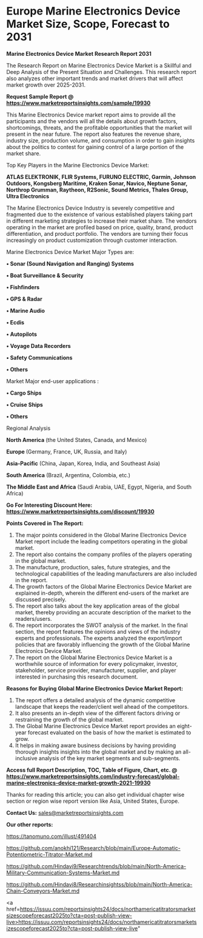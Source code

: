 # Europe Marine Electronics Device Market Size, Scope, Forecast to 2031

<strong>Marine Electronics Device Market Research Report 2031</strong>

The Research Report on Marine Electronics Device Market is a Skillful and Deep Analysis of the Present Situation and Challenges. This research report also analyzes other important trends and market drivers that will affect market growth over 2025-2031.

<strong>Request Sample Report @ <a href=https://www.marketreportsinsights.com/sample/19930>https://www.marketreportsinsights.com/sample/19930</a></strong>

This Marine Electronics Device market report aims to provide all the participants and the vendors will all the details about growth factors, shortcomings, threats, and the profitable opportunities that the market will present in the near future. The report also features the revenue share, industry size, production volume, and consumption in order to gain insights about the politics to contest for gaining control of a large portion of the market share.

Top Key Players in the Marine Electronics Device Market:

<strong>ATLAS ELEKTRONIK, FLIR Systems, FURUNO ELECTRIC, Garmin, Johnson Outdoors, Kongsberg Maritime, Kraken Sonar, Navico, Neptune Sonar, Northrop Grumman, Raytheon, R2Sonic, Sound Metrics, Thales Group, Ultra Electronics</strong>

The Marine Electronics Device Industry is severely competitive and fragmented due to the existence of various established players taking part in different marketing strategies to increase their market share. The vendors operating in the market are profiled based on price, quality, brand, product differentiation, and product portfolio. The vendors are turning their focus increasingly on product customization through customer interaction.

Marine Electronics Device Market Major Types are:

<strong>• Sonar (Sound Navigation and Ranging) Systems

• Boat Surveillance & Security

• Fishfinders

• GPS & Radar

• Marine Audio

• Ecdis

• Autopilots

• Voyage Data Recorders

• Safety Communications

• Others</strong>

Market Major end-user applications :

<strong>• Cargo Ships

• Cruise Ships

• Others</strong>

Regional Analysis

</u><strong><b>North America</b></strong> (the United States, Canada, and Mexico)

<strong><b>Europe </b></strong>(Germany, France, UK, Russia, and Italy)

<strong><b>Asia-Pacific</b></strong> (China, Japan, Korea, India, and Southeast Asia)

<strong><b>South America</b></strong> (Brazil, Argentina, Colombia, etc.)

<strong><b>The Middle East and Africa</b></strong> (Saudi Arabia, UAE, Egypt, Nigeria, and South Africa)

<strong>Go For Interesting Discount Here: <a href=https://www.marketreportsinsights.com/discount/19930>https://www.marketreportsinsights.com/discount/19930</a></strong>

<strong>Points Covered in The Report:</strong>
<ol>
  <li>The major points considered in the Global Marine Electronics Device Market report include the leading competitors operating in the global market.</li>
  <li>The report also contains the company profiles of the players operating in the global market.</li>
  <li>The manufacture, production, sales, future strategies, and the technological capabilities of the leading manufacturers are also included in the report.</li>
  <li>The growth factors of the Global Marine Electronics Device Market are explained in-depth, wherein the different end-users of the market are discussed precisely.</li>
  <li>The report also talks about the key application areas of the global market, thereby providing an accurate description of the market to the readers/users.</li>
  <li>The report incorporates the SWOT analysis of the market. In the final section, the report features the opinions and views of the industry experts and professionals. The experts analyzed the export/import policies that are favorably influencing the growth of the Global Marine Electronics Device Market.</li>
  <li>The report on the Global Marine Electronics Device Market is a worthwhile source of information for every policymaker, investor, stakeholder, service provider, manufacturer, supplier, and player interested in purchasing this research document.</li>
</ol>
<strong>Reasons for Buying Global Marine Electronics Device Market Report:</strong>

<ol>
  <li>The report offers a detailed analysis of the dynamic competitive landscape that keeps the reader/client well ahead of the competitors.</li>
  <li>It also presents an in-depth view of the different factors driving or restraining the growth of the global market.</li>
  <li>The Global Marine Electronics Device Market report provides an eight-year forecast evaluated on the basis of how the market is estimated to grow.</li>
  <li>It helps in making aware business decisions by having providing thorough insights insights into the global market and by making an all-inclusive analysis of the key market segments and sub-segments.</li>
</ol>
<strong>Access full Report Description, TOC, Table of Figure, Chart, etc. @ <a href=https://www.marketreportsinsights.com/industry-forecast/global-marine-electronics-device-market-growth-2021-19930>https://www.marketreportsinsights.com/industry-forecast/global-marine-electronics-device-market-growth-2021-19930</a></strong>


Thanks for reading this article; you can also get individual chapter wise section or region wise report version like Asia, United States, Europe.

<strong>Contact Us:</strong>
sales@marketreportsinsights.com

<strong>Our other reports:</strong>

<a href=https://tanomuno.com/illust/491404>https://tanomuno.com/illust/491404</a>

<a href=https://github.com/anokhi121/Research/blob/main/Europe-Automatic-Potentiometric-Titrator-Market.md>https://github.com/anokhi121/Research/blob/main/Europe-Automatic-Potentiometric-Titrator-Market.md</a>

<a href=https://github.com/Hindavi9/Researchtrends/blob/main/North-America-Military-Communication-Systems-Market.md>https://github.com/Hindavi9/Researchtrends/blob/main/North-America-Military-Communication-Systems-Market.md</a>

<a href=https://github.com/Hindavi8/Researchinsightss/blob/main/North-America-Chain-Conveyors-Market.md>https://github.com/Hindavi8/Researchinsightss/blob/main/North-America-Chain-Conveyors-Market.md</a>

<a href=https://issuu.com/reportsinsights24/docs/northamericatitratorsmarketsizescopeforecast2025to?cta=post-publish-view-live>https://issuu.com/reportsinsights24/docs/northamericatitratorsmarketsizescopeforecast2025to?cta=post-publish-view-live</a>"
